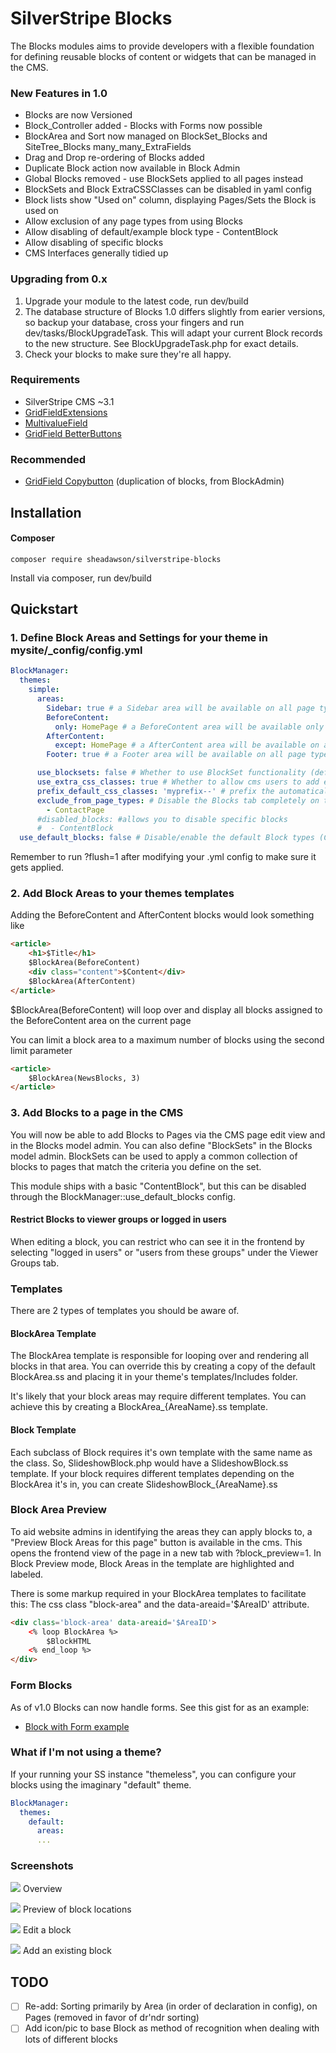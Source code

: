 # SilverStripe Blocks

The Blocks modules aims to provide developers with a flexible foundation for defining reusable blocks of content or widgets that can be managed in the CMS.

### New Features in 1.0

* Blocks are now Versioned
* Block_Controller added - Blocks with Forms now possible
* BlockArea and Sort now managed on BlockSet_Blocks and SiteTree_Blocks many_many_ExtraFields
* Drag and Drop re-ordering of Blocks added
* Duplicate Block action now available in Block Admin
* Global Blocks removed - use BlockSets applied to all pages instead
* BlockSets and Block ExtraCSSClasses can be disabled in yaml config
* Block lists show "Used on" column, displaying Pages/Sets the Block is used on
* Allow exclusion of any page types from using Blocks
* Allow disabling of default/example block type - ContentBlock
* Allow disabling of specific blocks
* CMS Interfaces generally tidied up

### Upgrading from 0.x

1. Upgrade your module to the latest code, run dev/build
2. The database structure of Blocks 1.0 differs slightly from earier versions, so backup your database, cross your fingers and run dev/tasks/BlockUpgradeTask. This will adapt your current Block records to the new structure. See BlockUpgradeTask.php for exact details.
3. Check your blocks to make sure they're all happy.

### Requirements

* SilverStripe CMS ~3.1
* [GridFieldExtensions](https://github.com/silverstripe-australia/silverstripe-gridfieldextensions)
* [MultivalueField](https://github.com/nyeholt/silverstripe-multivaluefield)
* [GridField BetterButtons](https://github.com/unclecheese/silverstripe-gridfield-betterbuttons)

### Recommended
* [GridField Copybutton](https://github.com/unisolutions/silverstripe-copybutton) (duplication of blocks, from BlockAdmin)

## Installation

#### Composer

	composer require sheadawson/silverstripe-blocks

Install via composer, run dev/build

## Quickstart

### 1. Define Block Areas and Settings for your theme in mysite/_config/config.yml

``` yml
BlockManager:
  themes:
    simple:
      areas:
        Sidebar: true # a Sidebar area will be available on all page types in simple theme
        BeforeContent:
          only: HomePage # a BeforeContent area will be available only on HomePage page types in simple theme
        AfterContent:
          except: HomePage # a AfterContent area will be available on all page types except HomePage in simple theme
        Footer: true # a Footer area will be available on all page types in simple theme

      use_blocksets: false # Whether to use BlockSet functionality (default if undeclared: true)
      use_extra_css_classes: true # Whether to allow cms users to add extra css classes to blocks (default if undeclared: false)
      prefix_default_css_classes: 'myprefix--' # prefix the automatically generated CSSClasses based on class name (default if undeclared: false)
      exclude_from_page_types: # Disable the Blocks tab completely on these pages of these types
        - ContactPage
      #disabled_blocks: #allows you to disable specific blocks
      #  - ContentBlock
  use_default_blocks: false # Disable/enable the default Block types (ContentBlock) (default if undeclared: true)
```

Remember to run ?flush=1 after modifying your .yml config to make sure it gets applied.

### 2. Add Block Areas to your themes templates

Adding the BeforeContent and AfterContent blocks would look something like

```html
<article>
	<h1>$Title</h1>
	$BlockArea(BeforeContent)
	<div class="content">$Content</div>
	$BlockArea(AfterContent)
</article>
```

$BlockArea(BeforeContent) will loop over and display all blocks assigned to the BeforeContent area on the current page

You can limit a block area to a maximum number of blocks using the second limit parameter

```html
<article>
	$BlockArea(NewsBlocks, 3)
</article>
```

### 3. Add Blocks to a page in the CMS

You will now be able to add Blocks to Pages via the CMS page edit view and in the Blocks model admin. You can also define "BlockSets" in the Blocks model admin. BlockSets can be used to apply a common collection of blocks to pages that match the criteria you define on the set.

This module ships with a basic "ContentBlock", but this can be disabled through the BlockManager::use_default_blocks config.

#### Restrict Blocks to viewer groups or logged in users

When editing a block, you can restrict who can see it in the frontend by selecting "logged in users" or "users from these groups" under the Viewer Groups tab.

### Templates

There are 2 types of templates you should be aware of.

#### BlockArea Template

The BlockArea template is responsible for looping over and rendering all blocks in that area. You can override this by creating a copy of the default BlockArea.ss and placing it in your theme's templates/Includes folder.

It's likely that your block areas may require different templates. You can achieve this by creating a BlockArea_{AreaName}.ss template.

#### Block Template

Each subclass of Block requires it's own template with the same name as the class. So, SlideshowBlock.php would have a SlideshowBlock.ss template. If your block requires different templates depending on the BlockArea it's in, you can create SlideshowBlock_{AreaName}.ss

### Block Area Preview

To aid website admins in identifying the areas they can apply blocks to, a "Preview Block Areas for this page" button is available in the cms. This opens the frontend view of the page in a new tab with ?block_preview=1. In Block Preview mode, Block Areas in the template are highlighted and labeled.

There is some markup required in your BlockArea templates to facilitate this: The css class "block-area" and the data-areaid='$AreaID' attribute.

```html
<div class='block-area' data-areaid='$AreaID'>
	<% loop BlockArea %>
		$BlockHTML
	<% end_loop %>
</div>
```

### Form Blocks

As of v1.0 Blocks can now handle forms. See this gist for as an example:

* [Block with Form example](https://gist.github.com/sheadawson/e584b0771f6b124701b4)

### What if I'm not using a theme?

If your running your SS instance "themeless", you can configure your blocks using the imaginary "default" theme.

``` yml
BlockManager:
  themes:
    default:
      areas:
      ...
```

### Screenshots

![](docs/images/overview-1.0.png)
Overview

![](docs/images/preview-1.0.png)
Preview of block locations

![](docs/images/edit-1.0.png)
Edit a block

![](docs/images/existing-1.0.png)
Add an existing block

## TODO

- [ ] Re-add: Sorting primarily by Area (in order of declaration in config), on Pages (removed in favor of dr'ndr sorting)
- [ ] Add icon/pic to base Block as method of recognition when dealing with lots of different blocks
